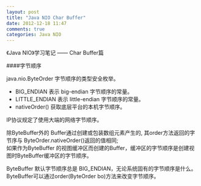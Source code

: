 ```yaml
---
layout: post
title: "Java NIO Char Buffer"
date: 2012-12-18 11:47
comments: true
categories: Java NIO
---
```


《Java NIO》学习笔记 —— Char Buffer篇

####字节顺序

java.nio.ByteOrder 字节顺序的类型安全枚举。  

- BIG_ENDIAN 表示 big-endian 字节顺序的常量。
- LITTLE_ENDIAN 表示 little-endian 字节顺序的常量。
- nativeOrder() 获取底层平台的本机字节顺序。

IP协议规定了使用大端的网络字节顺序。  

除ByteBuffer外的 Buffer通过创建或包装数组元素产生的, 其order方法返回的字节序与 ByteOrder.nativeOrder()返回的值相同;  
如果作为ByteBuffer 的视图缓冲区而创建的Buffer，缓冲区的字节顺序是创建视图时ByteBuffer缓冲区的字节顺序。
  
ByteBuffer 默认字节顺序总是 BIG_ENDIAN，无论系统固有的字节顺序是什么。ByteBuffer可以通过order(ByteOrder bo)方法来改变字节顺序。